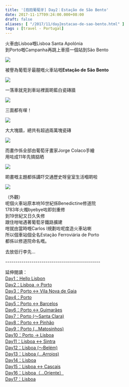 ```yaml
---
title: '[抱抱葡萄牙] Day2：Estação de São Bento'
date: 2017-11-17T09:24:00.000+08:00
draft: false
aliases: [ "/2017/11/day2estacao-de-sao-bento.html" ]
tags : [travel - Portugal]
---
```


火車由Lisboa嘅Lisboa Santa Apolónia  
到Porto嘅Campanha再跳上車搭一個站到São Bento  

[![](https://c1.staticflickr.com/5/4581/38331653566_0c9fc8a3c0_z.jpg)](https://c1.staticflickr.com/5/4581/38331653566_0c9fc8a3c0_z.jpg)

被譽為葡萄牙最靚嘅火車站嘅**Estação de São Bento**  

[![](https://c1.staticflickr.com/5/4537/38331659836_14339fc037_z.jpg)](https://c1.staticflickr.com/5/4537/38331659836_14339fc037_z.jpg)

一落車就見到車站裡面啲藍白瓷磚牆  

[![](https://c1.staticflickr.com/5/4533/38386412051_6ed24c64c5_z.jpg)](https://c1.staticflickr.com/5/4533/38386412051_6ed24c64c5_z.jpg)

三面都有㗎！  

[![](https://c1.staticflickr.com/5/4528/38331652356_bb970076da_z.jpg)](https://c1.staticflickr.com/5/4528/38331652356_bb970076da_z.jpg)

大大塊牆，總共有超過兩萬塊瓷磚  

[![](https://c1.staticflickr.com/5/4561/26610587569_786815c83a_z.jpg)](https://c1.staticflickr.com/5/4561/26610587569_786815c83a_z.jpg)

而畫作係全部由葡萄牙畫家Jorge Colaco手繪  
用咗成11年先搞掂晒  

[![](https://c1.staticflickr.com/5/4567/38331656546_a3b3f75e87_z.jpg)](https://c1.staticflickr.com/5/4567/38331656546_a3b3f75e87_z.jpg)

啲畫嘅主題都係講吓交通歷史呀皇室生活嗰啲啦  

[![](https://c1.staticflickr.com/5/4256/35772548476_d2e5d1bb46_z.jpg)](https://c1.staticflickr.com/5/4256/35772548476_d2e5d1bb46_z.jpg)

（外觀）  
呢個火車站原本响16世紀係Benedictine修道院  
1783年火燭byebye咗即刻重修  
到19世紀又日久失修  
跟住咁啱遇著葡萄牙鐵路擴建  
咁就由當時嘅Carlos I規劃咗呢度造火車站喇  
所以個車站個全名Estação Ferroviária de Porto  
都係以修道院命名嘅。  
  
去放低行李先...  
  
\-----------------------------------------------  
  
延伸閱讀：  
[Day1：Hello Lisbon](https://www.hidie.net/2017/07/day1hello-lisbon.html)  
[Day2：Lisboa → Porto](https://www.hidie.net/2017/07/day2lisboa-porto.html)  
[Day3：Porto ↔ Vila Nova de Gaia](https://www.hidie.net/2017/07/day3porto-vila-nova-de-gaia.html)  
[Day4：Porto](http://www.hidie.net/2017/07/day4porto.html)  
[Day5：Porto ↔ Barcelos](http://www.hidie.net/2017/07/day5porto-barcelos.html)  
[Day6：Porto ↔ Guimarães](http://www.hidie.net/2017/07/day6porto-guimaraes.html)  
[Day7：Porto (～Santa Clara)](http://www.hidie.net/2017/08/day7porto-santa-clara.html)  
[Day8：Porto ↔ Pinhão](http://www.hidie.net/2017/08/day8porto-pinhao.html)  
[Day9：Porto (...Matosinhos)](http://www.hidie.net/2017/08/day9porto-matosinhos.html)  
[Day10：Porto → Lisboa](http://www.hidie.net/2017/08/day10porto-lisboa.html)  
[Day11：Lisboa ↔ Sintra](http://www.hidie.net/2017/08/day11lisboa-sintra.html)  
[Day12：Lisboa (～Belém)](http://www.hidie.net/2017/08/day12lisboa-belem.html)  
[Day13：Lisboa (...Arroios)](http://www.hidie.net/2017/08/day13lisboa-arroios.html)  
[Day14：Lisboa](http://www.hidie.net/2017/08/day14lisboa.html)  
[Day15：Lisboa ↔ Cascais](http://www.hidie.net/2017/08/day15lisboa-cascais.html)  
[Day16：Lisboa（...Oriente）](http://www.hidie.net/2017/08/day16lisboaoriente.html)  
[Day17：Lisboa](http://www.hidie.net/2017/08/day17lisboa.html)